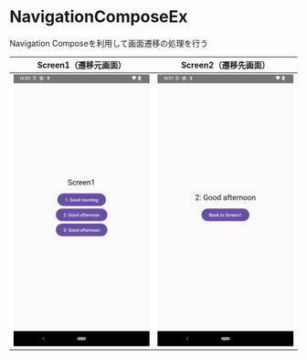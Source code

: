 # NavigationComposeEx

Navigation Composeを利用して画面遷移の処理を行う

| Screen1（遷移元画面） | Screen2（遷移先画面） |
| - | - |
| <img src="screenshot/img1.png" width="320px"> | <img src="screenshot/img2.png" width="320px"> |
